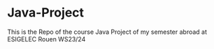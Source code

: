 # Java-Project
This is the Repo of the course Java Project of my semester abroad at ESIGELEC Rouen WS23/24
